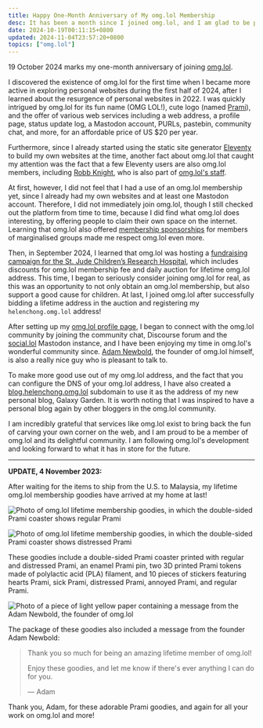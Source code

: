 ```yaml
---
title: Happy One-Month Anniversary of My omg.lol Membership
desc: It has been a month since I joined omg.lol, and I am glad to be part of it.
date: 2024-10-19T00:11:15+0800
updated: 2024-11-04T23:57:20+0800
topics: ["omg.lol"]
---
```


19 October 2024 marks my one-month anniversary of joining [omg.lol](https://home.omg.lol/).

I discovered the existence of omg.lol for the first time when I became more active in exploring personal websites during the first half of 2024, after I learned about the resurgence of personal websites in 2022. I was quickly intrigued by omg.lol for its fun name (OMG LOL!), cute logo (named [Prami](https://prami.omg.lol/)), and the offer of various web services including a web address, a profile page, status update log, a Mastodon account, PURLs, pastebin, community chat, and more, for an affordable price of US $20 per year.

Furthermore, since I already started using the static site generator [Eleventy](https://www.11ty.dev/) to build my own websites at the time, another fact about omg.lol that caught my attention was the fact that a few Eleventy users are also omg.lol members, including [Robb Knight](https://rknight.me/), who is also part of [omg.lol's staff](https://home.omg.lol/staff).

At first, however, I did not feel that I had a use of an omg.lol membership yet, since I already had my own websites and at least one Mastodon account. Therefore, I did not immediately join omg.lol, though I still checked out the platform from time to time, because I did find what omg.lol does interesting, by offering people to claim their own space on the internet. Learning that omg.lol also offered [membership sponsorships](https://home.omg.lol/info/sponsorships) for members of marginalised groups made me respect omg.lol even more.

Then, in September 2024, I learned that omg.lol was hosting a [fundraising campaign for the St. Jude Children’s Research Hospital](https://omglol.news/2024/08/28/supporting-st-jude-with-a-month-of-awesomeness), which includes discounts for omg.lol membership fee and daily auction for lifetime omg.lol address. This time, I began to seriously consider joining omg.lol for real, as this was an opportunity to not only obtain an omg.lol membership, but also support a good cause for children. At last, I joined omg.lol after successfully bidding a lifetime address in the auction and registering my `helenchong.omg.lol` address!

After setting up my [omg.lol profile page](https://helenchong.omg.lol/), I began to connect with the omg.lol community by joining the community chat, Discourse forum and the [social.lol](https://social.lol/) Mastodon instance, and I have been enjoying my time in omg.lol's wonderful community since. [Adam Newbold](https://adam.omg.lol/), the founder of omg.lol himself, is also a really nice guy who is pleasant to talk to.

To make more good use out of my omg.lol address, and the fact that you can configure the DNS of your omg.lol address, I have also created a [blog.helenchong.omg.lol](https://blog.helenchong.omg.lol/) subdomain to use it as the address of my new personal blog, Galaxy Garden. It is worth noting that I was inspired to have a personal blog again by other bloggers in the omg.lol community.

I am incredibly grateful that services like omg.lol exist to bring back the fun of carving your own corner on the web, and I am proud to be a member of omg.lol and its delightful community. I am following omg.lol's development and looking forward to what it has in store for the future.

---

**UPDATE, 4 November 2023:**

After waiting for the items to ship from the U.S. to Malaysia, my lifetime omg.lol membership goodies have arrived at my home at last!

![Photo of omg.lol lifetime membership goodies, in which the double-sided Prami coaster shows regular Prami](https://cdn.some.pics/helenchong/6728b7f709104.jpg)

![Photo of omg.lol lifetime membership goodies, in which the double-sided Prami coaster shows distressed Prami](https://cdn.some.pics/helenchong/6728b8092e3ad.jpg)

These goodies include a double-sided Prami coaster printed with regular and distressed Prami, an enamel Prami pin, two 3D printed Prami tokens made of polylactic acid (PLA) filament, and 10 pieces of stickers featuring hearts Prami, sick Prami, distressed Prami, annoyed Prami, and regular Prami.

![Photo of a piece of light yellow paper containing a message from the Adam Newbold, the founder of omg.lol](https://cdn.some.pics/helenchong/6728b81b68b5a.jpg)

The package of these goodies also included a message from the founder Adam Newbold:

> Thank you so much for being an amazing lifetime member of omg.lol!
>
> Enjoy these goodies, and let me know if there's ever anything I can do for you.
>
> — Adam

Thank you, Adam, for these adorable Prami goodies, and again for all your work on omg.lol and more!

